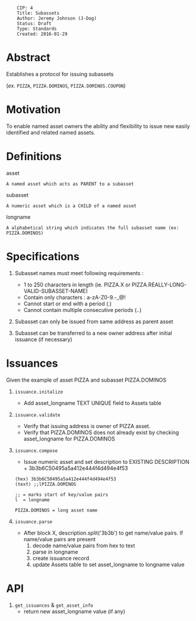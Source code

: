         CIP: 4
        Title: Subassets
        Author: Jeremy Johnson (J-Dog)
        Status: Draft
        Type: Standards
        Created: 2016-01-29


# Abstract

Establishes a protocol for issuing subassets 

(_ex._ `PIZZA`, `PIZZA.DOMINOS`, `PIZZA.DOMINOS.COUPON`)

# Motivation

To enable named asset owners the ability and flexibility to issue new easily identified and related named assets.

# Definitions

asset

    A named asset which acts as PARENT to a subasset

subasset

    A numeric asset which is a CHILD of a named asset

longname

    A alphabetical string which indicates the full subasset name (ex: PIZZA.DOMINOS)


# Specifications
1. Subasset names must meet following requirements :
    *   1 to 250 characters in length (ie. PIZZA.X or PIZZA.REALLY-LONG-VALID-SUBASSET-NAME)
    *   Contain only characters : a-zA-Z0-9.-_@!
    *   Cannot start or end with a period (.)
    *   Cannot contain multiple consecutive periods (..)

2. Subasset can only be issued from same address as parent asset
3. Subasset can be transferred to a new owner address after initial issuance (if necessary)


# Issuances
Given the example of asset PIZZA and subasset PIZZA.DOMINOS

1. `issuance.initalize`
    - Add asset_longname TEXT UNIQUE field to Assets table

2. `issuance.validate`
    - Verify that issuing address is owner of PIZZA asset.
    - Verify that PIZZA.DOMINOS does not already exist by checking asset_longname for PIZZA.DOMINOS

3. `issuance.compose`
    - Issue numeric asset and set description to EXISTING DESCRIPTION + 3b3b6C50495a5a412e444f4d494e4f53
    ```
    (hex) 3b3b6C50495a5a412e444f4d494e4f53
    (text) ;;lPIZZA.DOMINOS

    ;; = marks start of key/value pairs
    l  = longname

    PIZZA.DOMINOS = long asset name
    ```

4. `issuance.parse`
    - After block X, description.split('3b3b') to get name/value pairs. If name/value pairs are present
        1. decode name/value pairs from hex to text
        2. parse in longname
        3. create issuance record
        4. update Assets table to set asset_longname to longname value

# API
1. `get_issuances` & `get_asset_info` 
    - return new asset_longname value (if any)